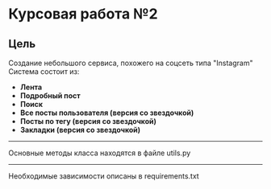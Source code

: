 # Курсовая работа №2

## Цель

Создание небольшого сервиса, похожего на соцсеть типа "Instagram"
Система состоит из:
- **Лента** 
- **Подробный пост** 
- **Поиск**
- **Все посты пользователя (версия со звездочкой)**
- **Посты по тегу (версия со звездочкой)**
- **Закладки (версия со звездочкой)**
---
Основные методы класса находятся в файле utils.py

---
Необходимые зависимости описаны в requirements.txt
